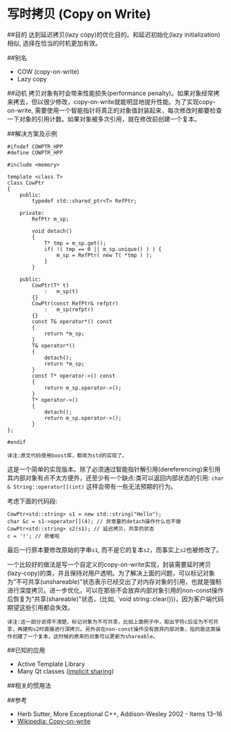 # 写时拷贝 (Copy on Write)

##目的
达到延迟拷贝(lazy copy)的优化目的。和延迟初始化(lazy initialization)相似, 选择在恰当的时机更加有效。

##别名
* COW (copy-on-write)
* Lazy copy

##动机
拷贝对象有时会带来性能损失(performance penalty)。如果对象经常拷来拷去，但以很少修改，copy-on-write就能明显地提升性能。为了实现copy-on-write, 需要使用一个智能指针将真正的对象值封装起来，每次修改时都要检查一下对象的引用计数。如果对象被多次引用，就在修改前创建一个复本。

##解决方案及示例
```
#ifndef COWPTR_HPP
#define COWPTR_HPP

#include <memory>

template <class T>
class CowPtr
{
    public:
        typedef std::shared_ptr<T> RefPtr;

    private:
        RefPtr m_sp;

        void detach()
        {
            T* tmp = m_sp.get();
            if( !( tmp == 0 || m_sp.unique() ) ) {
                m_sp = RefPtr( new T( *tmp ) );
            }
        }

    public:
        CowPtr(T* t)
            :   m_sp(t)
        {}
        CowPtr(const RefPtr& refptr)
            :   m_sp(refptr)
        {}
        const T& operator*() const
        {
            return *m_sp;
        }
        T& operator*()
        {
            detach();
            return *m_sp;
        }
        const T* operator->() const
        {
            return m_sp.operator->();
        }
        T* operator->()
        {
            detach();
            return m_sp.operator->();
        }
};

#endif
```
    译注:原文代码使用boost库，都改为std的实现了。
这是一个简单的实现版本。除了必须通过智能指针解引用(dereferencing)来引用其内部对象有点不太方便外，还至少有一个缺点:类可以返回内部状态的引用:
```char & String::operator[](int)```
这样会带有一些无法预期的行为。

考虑下面的代码段:
```
CowPtr<std::string> s1 = new std::string("Hello");
char &c = s1->operator[](4); // 非常量的detach操作什么也不做
CowPtr<std::string> s2(s1); // 延迟拷贝，共享的状态
c = '!'; // 悲催啦
```
最后一行原本要修改原始的字串`s1`, 而不是它的复本`s2`，而事实上`s2`也被修改了。

一个比较好的做法是写一个自定义的copy-on-write实现，封装需要延时拷贝(lazy-copy)的类，并且保持对用户透明。为了解决上面的问题，可以标记对象为"不可共享(unshareable)"状态表示已经交出了对内存对象的引用，也就是强制进行深度拷贝。进一步优化，可以在那些不会放弃内部对象引用的non-const操作后恢复为"共享(shareable)"状态，(比如, `void string::clear()))，因为客户端代码期望这些引用都会失效。

    译注:这一部分说得不清楚。标记对象为不可共享，比如上面例子中，取出字符c后设为不可共享，再建构s2时直接进行深拷贝。另外说在non-const操作没有放弃内部对象，指的是这类操作创建了一个复本，这时候的原来的对象可以更新为shareable。


##已知的应用
* Active Template Library
* Many Qt classes ([implicit sharing](http://doc.qt.io/qt-4.8/implicit-sharing.html))

##相关的惯用法

##参考
* Herb Sutter, More Exceptional C++, Addison-Wesley 2002 - Items 13–16
* [Wikipedia: Copy-on-write](https://en.wikipedia.org/wiki/Copy-on-write)


